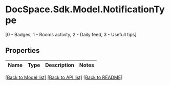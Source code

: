 # DocSpace.Sdk.Model.NotificationType
[0 - Badges, 1 - Rooms activity, 2 - Daily feed, 3 - Usefull tips]

## Properties

Name | Type | Description | Notes
------------ | ------------- | ------------- | -------------

[[Back to Model list]](../README.md#documentation-for-models) [[Back to API list]](../README.md#documentation-for-api-endpoints) [[Back to README]](../README.md)

